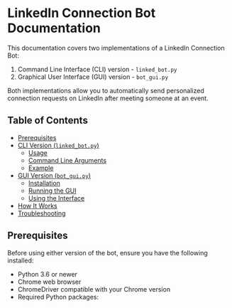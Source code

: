 # LinkedIn Connection Bot Documentation

This documentation covers two implementations of a LinkedIn Connection Bot:
1. Command Line Interface (CLI) version - `linked_bot.py`
2. Graphical User Interface (GUI) version - `bot_gui.py`

Both implementations allow you to automatically send personalized connection requests on LinkedIn after meeting someone at an event.

## Table of Contents
- [Prerequisites](#prerequisites)
- [CLI Version (`linked_bot.py`)](#cli-version-linked_botpy)
  - [Usage](#usage)
  - [Command Line Arguments](#command-line-arguments)
  - [Example](#example)
- [GUI Version (`bot_gui.py`)](#gui-version-bot_guipy)
  - [Installation](#installation)
  - [Running the GUI](#running-the-gui)
  - [Using the Interface](#using-the-interface)
- [How It Works](#how-it-works)
- [Troubleshooting](#troubleshooting)

## Prerequisites

Before using either version of the bot, ensure you have the following installed:
- Python 3.6 or newer
- Chrome web browser
- ChromeDriver compatible with your Chrome version
- Required Python packages: